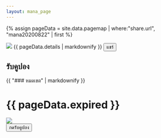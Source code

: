 ```yaml
---
layout: mana_page
---
```

{% assign pageData = site.data.pagemap | where:"share.url", "mana20200822" | first %}

<div class="content-white padding">
  <img src="{{ site.url }}/{{pageData.banner }}" class="banner border-radius" />
  {{ pageData.details | markdownify }}
  <button class="btn-share margin-vertical" onclick="sharePage('{{pageData.share.title}}', '{{ pageData.share.text }}', '{{ site.url }}/{{ pageData.share.url }}')">แชร์</button>
</div>

<div class="padding">

<h2>รับคูปอง</h2> 

<div class="content-white border-radius text-center padding margin-vertical">
  {{ "### หมดเขต" | markdownify }}
  <h1 class="text-red">{{ pageData.expired }}</h1>
</div>

<div class="content-white padding border-radius">
  <img src="{{ site.url }}/{{pageData.couponBanner }}" class="banner"/>
  <div class="text-right">
    <button class="btn-red" onclick="window.location='{{pageData.couponEndpoint}}'; ">กดรับคูปอง</button>
  </div>
</div>

</div>